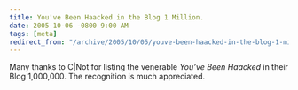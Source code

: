 ```yaml
---
title: You've Been Haacked in the Blog 1 Million.
date: 2005-10-06 -0800 9:00 AM
tags: [meta]
redirect_from: "/archive/2005/10/05/youve-been-haacked-in-the-blog-1-million.aspx/"
---
```


Many thanks to C|Not for listing the venerable *You’ve Been Haacked* in
their Blog 1,000,000. The recognition is much appreciated.

